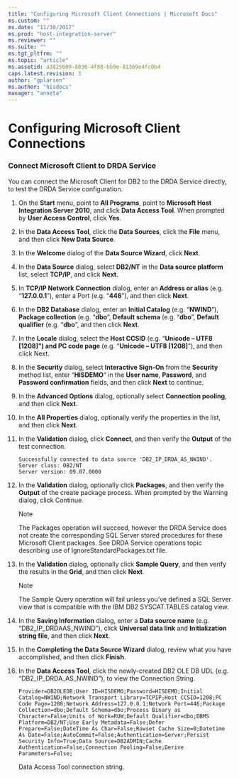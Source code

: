 ```yaml
---
title: "Configuring Microsoft Client Connections | Microsoft Docs"
ms.custom: ""
ms.date: "11/30/2017"
ms.prod: "host-integration-server"
ms.reviewer: ""
ms.suite: ""
ms.tgt_pltfrm: ""
ms.topic: "article"
ms.assetid: a3825609-8836-4f88-bb9e-81369e4fc0b4
caps.latest.revision: 3
author: "gplarsen"
ms.author: "hisdocs"
manager: "anneta"
---
```

# Configuring Microsoft Client Connections
### Connect Microsoft Client to DRDA Service  
 You can connect the Microsoft Client for DB2 to the DRDA Service directly, to test the DRDA Service configuration.  
  
1.  On the **Start** menu, point to **All Programs**, point to **Microsoft Host Integration Server 2010**, and click **Data Access Tool**. When prompted by **User Access Control**, click **Yes**.  
  
2.  In the **Data Access Tool**, click the **Data Sources**, click the **File** menu, and then click **New Data Source**.  
  
3.  In the **Welcome** dialog of the **Data Source Wizard**, click **Next**.  
  
4.  In the **Data Source** dialog, select **DB2/NT** in the **Data source platform** list, select **TCP/IP**, and click **Next**.  
  
5.  In **TCP/IP Network Connection** dialog, enter an **Address or alias** (e.g. “**127.0.0.1**”), enter a Port (e.g. “**446**”), and then click **Next**.  
  
6.  In the **DB2 Database** dialog, enter an **Initial Catalog** (e.g. “**NWIND**”), **Package collection** (e.g. “**dbo**”, **Default schema** (e.g. “**dbo**”, **Default qualifier** (e.g. “**dbo**”, and then click **Next**.  
  
7.  In the **Locale** dialog, select the **Host CCSID** (e.g. “**Unicode – UTF8 [1208]”) and PC code page** (e.g. “**Unicode – UTF8 [1208]**”), and then click Next.  
  
8.  In the **Security** dialog, select **Interactive Sign-On** from the **Security** method list, enter “**HISDEMO**“ in the **User name**, **Password**, and **Password confirmation** fields, and then click **Next** to continue.  
  
9. In the **Advanced Options** dialog, optionally select **Connection pooling**, and then click **Next**.  
  
10. In the **All Properties** dialog, optionally verify the properties in the list, and then click **Next**.  
  
11. In the **Validation** dialog, click **Connect**, and then verify the **Output** of the test connection.  
  
    ```  
    Successfully connected to data source 'DB2_IP_DRDA_AS_NWIND'.  
    Server class: DB2/NT  
    Server version: 09.07.0000  
    ```  
  
12. In the **Validation** dialog, optionally click **Packages**, and then verify the **Output** of the create package process. When prompted by the Warning dialog, click Continue.  
  
    > [!NOTE]
    >  The Packages operation will succeed, however the DRDA Service does not create the corresponding SQL Server stored procedures for these Microsoft Client packages. See DRDA Service operations topic describing use of IgnoreStandardPackages.txt file.  
  
13. In the **Validation** dialog, optionally click **Sample Query**, and then verify the results in the **Grid**, and then click **Next**.  
  
    > [!NOTE]
    >  The Sample Query operation will fail unless you’ve defined a SQL Server view that is compatible with the IBM DB2 SYSCAT.TABLES catalog view.  
  
14. In the **Saving Information** dialog, enter a **Data source name** (e.g. “DB2_IP_DRDAAS_NWIND”), click **Universal data link** and **Initialization string file**, and then click **Next**.  
  
15. In the **Completing the Data Source Wizard** dialog, review what you have accomplished, and then click **Finish**.  
  
16. In the **Data Access Tool**, click the newly-created DB2 OLE DB UDL (e.g. “DB2_IP_DRDA_AS_NWIND”), to view the Connection String.  
  
    ```  
    Provider=DB2OLEDB;User ID=HISDEMO;Password=HISDEMO;Initial Catalog=NWIND;Network Transport Library=TCPIP;Host CCSID=1208;PC Code Page=1208;Network Address=127.0.0.1;Network Port=446;Package Collection=dbo;Default Schema=dbo;Process Binary as Character=False;Units of Work=RUW;Default Qualifier=dbo;DBMS Platform=DB2/NT;Use Early Metadata=False;Defer Prepare=False;DateTime As Char=False;Rowset Cache Size=0;Datetime As Date=False;AutoCommit=False;Authentication=Server;Persist Security Info=True;Data Source=DB2ADMIN;Cache Authentication=False;Connection Pooling=False;Derive Parameters=False;  
    ```  
  
     Data Access Tool connection string.